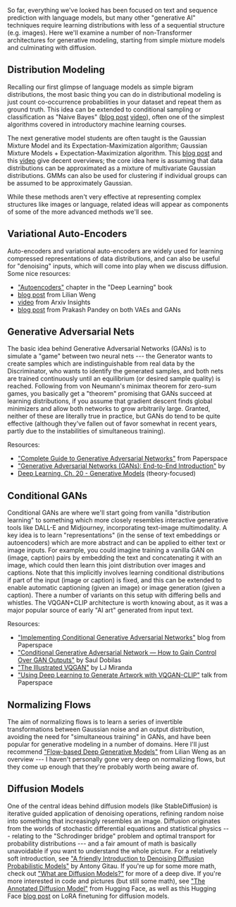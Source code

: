 
So far, everything we've looked has been focused on text and sequence prediction with language models, but many other "generative AI" techniques require learning distributions with less of a sequential structure (e.g. images). Here we'll examine a number of non-Transformer architectures for generative modeling, starting from simple mixture models and culminating with diffusion.


<h2>Distribution Modeling</h2>

Recalling our first glimpse of language models as simple bigram distributions, the most basic thing you can do in distributional modeling is just count co-occurrence probabilities in your dataset and repeat them as ground truth. This idea can be extended to conditional sampling or classification as  "Naive Bayes" ([blog post](https://mitesh1612.github.io/blog/2020/08/30/naive-bayes) [video](https://www.youtube.com/watch?v=O2L2Uv9pdDA)), often one of the simplest algorithms covered in introductory machine learning courses.

The next generative model students are often taught is the Gaussian Mixture Model and its Expectation-Maximization algorithm; 
Gaussian Mixture Models + Expectation-Maximization algorithm. This [blog post](https://mpatacchiola.github.io/blog/2020/07/31/gaussian-mixture-models.html) and this [video](https://www.youtube.com/watch?v=DODphRRL79c) give decent overviews; the core idea here is assuming that data distributions can be approximated as a mixture of multivariate Gaussian distributions. GMMs can also be used for clustering if individual groups can be assumed to be approximately Gaussian.

While these methods aren't very effective at representing complex structures like images or language, related ideas will appear as components of some of the more advanced methods we'll see.

<h2>Variational Auto-Encoders</h2>

Auto-encoders and variational auto-encoders are widely used for learning compressed representations of data distributions, and can also be useful for "denoising" inputs, which will come into play when we discuss diffusion. Some nice resources:
- ["Autoencoders"](https://www.deeplearningbook.org/contents/autoencoders.html) chapter in the "Deep Learning" book 
- [blog post]([https://lilianweng.github.io/posts/2018-08-12-vae/]) from Lilian Weng
- [video](https://www.youtube.com/watch?v=9zKuYvjFFS8) from Arxiv Insights 
- [blog post](https://towardsdatascience.com/deep-generative-models-25ab2821afd3) from Prakash Pandey on both VAEs and GANs

<h2>Generative Adversarial Nets</h2>

The basic idea behind Generative Adversarial Networks (GANs) is to simulate a "game" between two neural nets --- the Generator wants to create samples which are indistinguishable from real data by the Discriminator, who wants to identify the generated samples, and both nets are trained continuously until an equilibrium (or desired sample quality) is reached.  Following from von Neumann's minimax theorem for zero-sum games, you basically get a "theorem" promising that GANs succeed at learning distributions, if you assume that gradient descent finds global minimizers and allow both networks to grow arbitrarily large. Granted, neither of these are literally true in practice, but GANs do tend to be quite effective (although they've fallen out of favor somewhat in recent years, partly due to the instabilities of simultaneous training).

Resources:
- ["Complete Guide to Generative Adversarial Networks"](https://blog.paperspace.com/complete-guide-to-gans/) from Paperspace
- ["Generative Adversarial Networks (GANs): End-to-End Introduction"](https://www.analyticsvidhya.com/blog/2021/10/an-end-to-end-introduction-to-generative-adversarial-networksgans/) by
- [Deep Learning, Ch. 20 - Generative Models](https://www.deeplearningbook.org/contents/generative_models.html) (theory-focused)

<h2>Conditional GANs</h2>
Conditional GANs are where we'll start going from vanilla "distribution learning" to something which more closely resembles interactive generative tools like DALL-E and Midjourney, incorporating text-image multimodality. A key idea is to learn "representations" (in the sense of text embeddings or autoencoders) which are more abstract and can be applied to either text or image inputs. For example, you could imagine training a vanilla GAN on (image, caption) pairs by embedding the text and concatenating it with an image, which could then learn this joint distribution over images and captions. Note that this implicitly involves learning conditional distributions if part of the input (image or caption) is fixed, and this can be extended to enable automatic captioning (given an image) or image generation (given a caption). There a number of variants on this setup with differing bells and whistles. The VQGAN+CLIP architecture is worth knowing about, as it was a major popular source of early "AI art" generated from input text.

Resources:
- ["Implementing Conditional Generative Adversarial Networks"](https://blog.paperspace.com/conditional-generative-adversarial-networks/ ) blog from Paperspace
- ["Conditional Generative Adversarial Network — How to Gain Control Over GAN Outputs"](https://towardsdatascience.com/cgan-conditional-generative-adversarial-network-how-to-gain-control-over-gan-outputs-b30620bd0cc8) by Saul Dobilas
- ["The Illustrated VQGAN"](https://ljvmiranda921.github.io/notebook/2021/08/08/clip-vqgan/) by LJ  Miranda
- ["Using Deep Learning to Generate Artwork with VQGAN-CLIP"](https://www.youtube.com/watch?v=Ih4qOakCZD4) talk from Paperspace


<h2>Normalizing Flows</h2>

The aim of normalizing flows is to learn a series of invertible transformations between Gaussian noise and an output distribution, avoiding the need for "simultaneous training" in GANs, and have been popular for generative modeling in a number of domains. Here I'll just recommend ["Flow-based Deep Generative Models"](https://lilianweng.github.io/posts/2018-10-13-flow-models/) from Lilian Weng as an overview --- I haven't personally gone very deep on normalizing flows, but they come up enough that they're probably worth being aware of. 

<h2>Diffusion Models</h2> 

One of the central ideas behind diffusion models (like StableDiffusion) is iterative guided application of denoising operations, refining random noise into something that increasingly resembles an image. Diffusion originates from the worlds of stochastic differential equations and statistical physics --- relating to the "Schrodinger bridge" problem and optimal transport for probability distributions --- and a fair amount of math is basically unavoidable if you want to understand the whole picture. For a relatively soft introduction, see ["A friendly Introduction to Denoising Diffusion Probabilistic Models"](https://medium.com/@gitau_am/a-friendly-introduction-to-denoising-diffusion-probabilistic-models-cc76b8abef25) by Antony Gitau. If you're up for some more math, check out ["What are Diffusion Models?"](https://lilianweng.github.io/posts/2021-07-11-diffusion-models/) for more of a deep dive. If you're more interested in code and pictures (but still some math), see ["The Annotated Diffusion Model"](https://huggingface.co/blog/annotated-diffusion) from Hugging Face, as well as this Hugging Face [blog post](https://huggingface.co/blog/lora) on LoRA finetuning for diffusion models.

